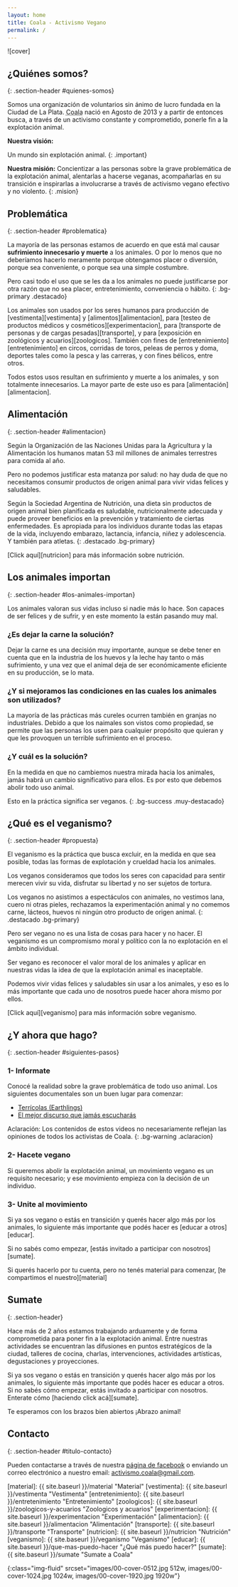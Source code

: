 ```yaml
---
layout: home
title: Coala - Activismo Vegano
permalink: /
---
```


<section id="cover" markdown="span">
  ![cover]
</section>

<div class="principal container" markdown="1">
  
## ¿Quiénes somos?
{: .section-header #quienes-somos}

Somos una organización de voluntarios sin ánimo de lucro fundada en la Ciudad de La Plata.
<abbr title="Colectivo Abolicionista por la Liberación Animal">Coala</abbr>
nació en Agosto de 2013 y a partir de entonces busca, a través de un activismo constante y comprometido,
ponerle fin a la explotación animal.


<article class="vision" markdown="1">

**Nuestra visión:**

Un mundo sin explotación animal.
{: .important}

</article>


**Nuestra misión:** Concientizar a las personas sobre la grave problemática de la explotación animal, alentarlas a hacerse veganas, acompañarlas en su transición e inspirarlas a involucrarse a través de activismo vegano efectivo y no violento.
{: .mision}



## Problemática
{: .section-header #problematica}

La mayoría de las personas estamos de acuerdo en que está mal causar **sufrimiento innecesario y muerte** a los animales. O por lo menos que no deberíamos hacerlo meramente porque obtengamos placer o diversión, porque sea conveniente, o porque sea una simple costumbre.

Pero casi todo el uso que se les da a los animales no puede justificarse por otra razón que no sea placer, entretenimiento, conveniencia o hábito.
{: .bg-primary .destacado}

Los animales son usados por los seres humanos para producción de [vestimenta][vestimenta] y [alimentos][alimentacion], para [testeo de productos médicos y cosméticos][experimentacion], para [transporte de personas y de cargas pesadas][transporte], y para [exposición en zoológicos y acuarios][zoologicos]. También con fines de [entretenimiento][entretenimiento] en circos, corridas de toros, peleas de perros y doma, deportes tales como la pesca y las carreras, y con fines bélicos, entre otros.
         
Todos estos usos resultan en sufrimiento y muerte a los animales, y son totalmente innecesarios. La mayor parte de este uso es para [alimentación][alimentacion].

## Alimentación
{: .section-header #alimentacion}

Según la Organización de las Naciones Unidas para la Agricultura y la Alimentación los humanos matan 53 mil millones de animales terrestres para comida al año.

Pero no podemos justificar esta matanza por salud: no hay duda de que no necesitamos consumir productos de origen animal para vivir vidas felices y saludables.

Según la Sociedad Argentina de Nutrición, una dieta sin productos de origen animal bien planificada es saludable, nutricionalmente adecuada y puede proveer beneficios en la prevención y tratamiento de ciertas enfermedades. Es apropiada para los individuos durante todas las etapas de la vida, incluyendo embarazo, lactancia, infancia, niñez y adolescencia. Y también para atletas.
{: .destacado .bg-primary}

[Click aquí][nutricion] para más información sobre nutrición.


## Los animales importan
{: .section-header #los-animales-importan}

Los animales valoran sus vidas incluso si nadie más lo hace. Son capaces de ser felices y de sufrir, y en este momento la están pasando muy mal.

### ¿Es dejar la carne la solución?

Dejar la carne es una decisión muy importante, aunque se debe tener en cuenta que en la industria de los huevos y la leche hay tanto o más sufrimiento, y una vez que el animal deja de ser económicamente eficiente en su producción, se lo mata.

### ¿Y si mejoramos las condiciones en las cuales los animales son utilizados?

La mayoría de las prácticas más cureles ocurren también en granjas no industriales. Debido a que los naimales son vistos como propiedad, se permite que las personas los usen para cualquier propósito que quieran y que les provoquen un terrible sufrimiento en el proceso.

### ¿Y cuál es la solución?

En la medida en que no cambiemos nuestra mirada hacia los animales, jamás habrá un cambio significativo para ellos. Es por esto que debemos abolir todo uso animal.

Esto en la práctica significa ser veganos.
{: .bg-success .muy-destacado}



## ¿Qué es el veganismo?
{: .section-header #propuesta}

El veganismo es la práctica que busca excluir, en la medida en que sea posible, todas las formas de explotación y crueldad hacia los animales.

Los veganos consideramos que todos los seres con capacidad para sentir merecen vivir su vida, disfrutar su libertad y no ser sujetos de tortura.

Los veganos no asistimos a espectáculos con animales, no vestimos lana, cuero ni otras pieles, rechazamos la experimentación animal y no comemos carne, lácteos, huevos ni ningún otro producto de origen animal.
{: .destacado .bg-primary}

Pero ser vegano no es una lista de cosas para hacer y no hacer. El veganismo es un compromismo moral y político con la no explotación en el ámbito individual.

Ser vegano es reconocer el valor moral de los animales y aplicar en nuestras vidas la idea de que la explotación animal es inaceptable.

Podemos vivir vidas felices y saludables sin usar a los animales, y eso es lo más importante que cada uno de nosotros puede hacer ahora mismo por ellos.

[Click aquí][veganismo] para más información sobre veganismo.

## ¿Y ahora que hago?
{: .section-header #siguientes-pasos}

### 1- Informate

Conocé la realidad sobre la grave problemática de todo uso animal. Los siguientes documentales son un buen lugar para comenzar: 

- [Terrícolas (Earthlings)][terricolas]
- [El mejor discurso que jamás escucharás][yourofsky]

Aclaración: Los contenidos de estos videos no necesariamente reflejan las opiniones de todos los activistas de Coala.
{: .bg-warning .aclaracion}

### 2- Hacete vegano

Si queremos abolir la explotación animal, un movimiento vegano es un requisito necesario; y ese movimiento empieza con la decisión de un individuo.

### 3- Unite al movimiento

Si ya sos vegano o estás en transición y querés hacer algo más por los animales, lo siguiente más importante que podés hacer es [educar a otros][educar].

Si no sabés como empezar, [estás invitado a participar con nosotros][sumate].

Si querés hacerlo por tu cuenta, pero no tenés material para comenzar, [te compartimos el nuestro][material]


## Sumate
{: .section-header}

Hace más de 2 años estamos trabajando arduamente y de forma comprometida para poner fin a la explotación animal. Entre nuestras actividades se encuentran las difusiones en puntos estratégicos de la ciudad, talleres de cocina, charlas, intervenciones, actividades artísticas, degustaciones y proyecciones.

Si ya sos vegano o estás en transición y querés hacer algo más por los animales, lo siguiente más importante que podés hacer es educar a otros. Si no sabés cómo empezar, estás invitado a participar con nosotros. Enterate cómo [haciendo click acá][sumate].

Te esperamos con los brazos bien abiertos ¡Abrazo animal!

</div>

<div id="contacto" class="bg-inverse">
<article class="container" markdown="1">

## Contacto
{: .section-header #titulo-contacto}

Pueden contactarse a través de nuestra [página de facebook][facebook] o enviando un correo electrónico a nuestro email: [activismo.coala@gmail.com][email].

</article>
</div>


[material]: {{ site.baseurl }}/material "Material"
[vestimenta]: {{ site.baseurl }}/vestimenta "Vestimenta"
[entretenimiento]: {{ site.baseurl }}/entretenimiento "Entretenimiento"
[zoologicos]: {{ site.baseurl }}/zoologicos-y-acuarios "Zoologicos y acuarios"
[experimentacion]: {{ site.baseurl }}/experimentacion "Experimentación"
[alimentacion]: {{ site.baseurl }}/alimentacion "Alimentación"
[transporte]: {{ site.baseurl }}/transporte "Transporte"
[nutricion]: {{ site.baseurl }}/nutricion "Nutrición"
[veganismo]: {{ site.baseurl }}/veganismo "Veganismo"
[educar]: {{ site.baseurl }}/que-mas-puedo-hacer "¿Qué más puedo hacer?"
[sumate]: {{ site.baseurl }}/sumate "Sumate a Coala"

[terricolas]: https://youtube.googleapis.com/v/PRrH6Ml5IDU
[yourofsky]: https://youtube.googleapis.com/v/PRrH6Ml5IDU

[facebook]: http://facebook.com/activismo.coala "Facebook de Coala"
[email]: mailto:activismo.coala@gmail.com?Subject=Hola%20Coala

[cover]: images/00-cover-0512.jpg "Se ve el logo de Coala, que consiste en la palabra Coala en mayúsculas con la silueta de un koala en lugar de la letra 'O'"
{:class="img-fluid" srcset="images/00-cover-0512.jpg 512w, images/00-cover-1024.jpg 1024w, images/00-cover-1920.jpg 1920w"}